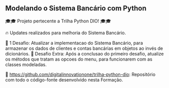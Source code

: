 ## Modelando o Sistema Bancário com Python

🎓🎓 Projeto pertecente a Trilha Python DIO! 🎓🎓

🔥 Updates realizados para melhoria do Sistema Bancário.

🔭 1 Desafio: Atualizar a implementacao do Sistema Bancário, para armazenar os dados de clientes e contas bancárias em objetos ao invés de dicionários.
🔭 Desafio Extra: Após a conclusao do primeiro desafio, atualize os métodos que tratam as opcoes do menu, para funcionarem com as classes modeladas.



🌱 https://github.com/digitalinnovationone/trilha-python-dio: Repositório com todo o código-fonte desenvolvido nesta Formação.
